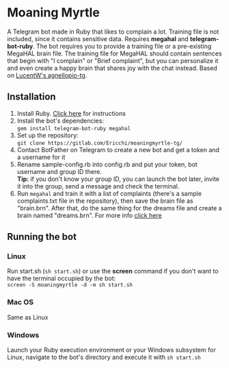 # Moaning Myrtle

A Telegram bot made in Ruby that likes to complain a lot. Training file is not included, since it contains sensitive data. Requires **megahal** and **telegram-bot-ruby**.
The bot requires you to provide a training file or a pre-existing MegaHAL brain file. The training file for MegaHAL should contain sentences that begin with "I complain" or "Brief complaint", but you can personalize it and even create a happy brain that shares joy with the chat instead.
Based on [LucentW's agnellopio-tg](https://github.com/LucentW/agnellopio-tg).

## Installation
1. Install Ruby. [Click here](https://www.ruby-lang.org/en/documentation/installation/) for instructions
2. Install the bot's dependencies:<br />
    `gem install telegram-bot-ruby megahal`
3. Set up the repository: <br />
    `git clone https://gitlab.com/Ericchi/moaningmyrtle-tg/`
4. Contact BotFather on Telegram to create a new bot and get a token and a username for it
5. Rename sample-config.rb into config.rb and put your token, bot username and group ID there.<br />**Tip:** if you don't know your group ID, you can launch the bot later, invite it into the group, send a message and check the terminal.
5. Run `megahal` and train it with a list of complaints (there's a sample complaints.txt file in the repository), then save the brain file as "brain.brn". After that, do the same thing for the dreams file and create a brain named "dreams.brn". For more info [click here](https://github.com/kranzky/megahal)

## Running the bot
### Linux
Run start.sh (`sh start.sh`) or use the **screen** command if you don't want to have the terminal occupied by the bot:<br />
`screen -S moaningmyrtle -d -m sh start.sh`
### Mac OS
Same as Linux
### Windows
Launch your Ruby execution environment or your Windows subsystem for Linux, navigate to the bot's directory and execute it with `sh start.sh`
